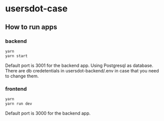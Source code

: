 # usersdot-case

## How to run apps

### backend
```bash
yarn 
yarn start
```
Default port is 3001 for the backend app.
Using Postgresql as database. There are db credetentials in usersdot-backend/.env in case that you need to change them. 

### frontend
```bash
yarn 
yarn run dev
```
Default port is 3000 for the backend app.